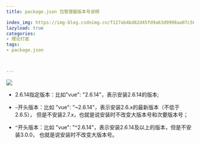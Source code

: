 ```yaml
---
title: package.json 包管理器版本号说明

index_img: https://img-blog.csdnimg.cn/f127ab4bd62d45fd9a63d9998aa07c56.png
lazyload: true
categories:
- 理论打底
tags:
- package.json



---
```












![](https://img-blog.csdnimg.cn/f127ab4bd62d45fd9a63d9998aa07c56.png)


- 2.6.14指定版本：比如"vue": "2.6.14"，表示安装2.6.14的版本;

- `~`开头版本：比如 "vue": "~2.6.14"，表示安装2.6.x的最新版本（不低于2.6.5）， 但是不安装2.7.x，也就是说安装时不改变大版本号和次要版本号；

- `^`开头版本：比如 "vue": "^2.6.14"，表示安装2.6.14及以上的版本，但是不安装3.0.0， 也就是说安装时不改变大版本号。

